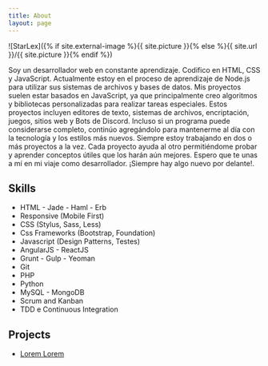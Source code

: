 ```yaml
---
title: About
layout: page
---
```

![StarLex]({% if site.external-image %}{{ site.picture }}{% else %}{{ site.url }}/{{ site.picture }}{% endif %})

<p>Soy un desarrollador web en constante aprendizaje. Codifico en HTML, CSS y JavaScript. Actualmente estoy en el proceso de aprendizaje de Node.js para utilizar sus sistemas de archivos y bases de datos. Mis proyectos suelen estar basados ​​en JavaScript, ya que principalmente creo algoritmos y bibliotecas personalizadas para realizar tareas especiales. Estos proyectos incluyen editores de texto, sistemas de archivos, encriptación, juegos, sitios web y Bots de Discord. Incluso si un programa puede considerarse completo, continúo agregándolo para mantenerme al día con la tecnología y los estilos más nuevos. Siempre estoy trabajando en dos o más proyectos a la vez. Cada proyecto ayuda al otro permitiéndome probar y aprender conceptos útiles que los harán aún mejores. Espero que te unas a mí en mi viaje como desarrollador. ¡Siempre hay algo nuevo por delante!.</p>

<h2>Skills</h2>

<ul class="skill-list">
	<li>HTML - Jade - Haml - Erb</li>
	<li>Responsive (Mobile First)</li>
	<li>CSS (Stylus, Sass, Less)</li>
	<li>Css Frameworks (Bootstrap, Foundation)</li>
	<li>Javascript (Design Patterns, Testes)</li>
	<li>AngularJS - ReactJS</li>
	<li>Grunt - Gulp - Yeoman</li>
	<li>Git</li>
	<li>PHP</li>
	<li>Python</li>
	<li>MySQL - MongoDB</li>
	<li>Scrum and Kanban</li>
	<li>TDD e Continuous Integration</li>
</ul>

<h2>Projects</h2>

<ul>
	<li><a href="https://github.com/">Lorem Lorem</a></li>
	
</ul>

